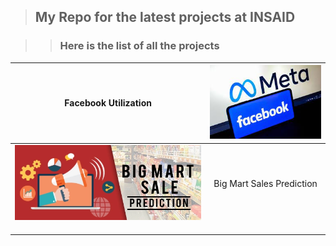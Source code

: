 > ## My Repo for the latest projects at INSAID

>> ### Here is the list of all the projects

| Facebook Utilization  | [![t1](https://raw.githubusercontent.com/sm24abr/Data_Repo/main/Images/FacebookUtil.jpg "t1")](http://https://raw.githubusercontent.com/sm24abr/Data_Repo/main/Images/FacebookUtil.jpg "t1")  |
| :------------: | :------------: |
|  [![t2](https://raw.githubusercontent.com/sm24abr/Data_Repo/main/Images/BigMartSales.png "t2")](http://https://raw.githubusercontent.com/sm24abr/Data_Repo/main/Images/BigMartSales.png "t2") | Big Mart Sales Prediction  |
|   |   |
|   |   |
|   |   |
